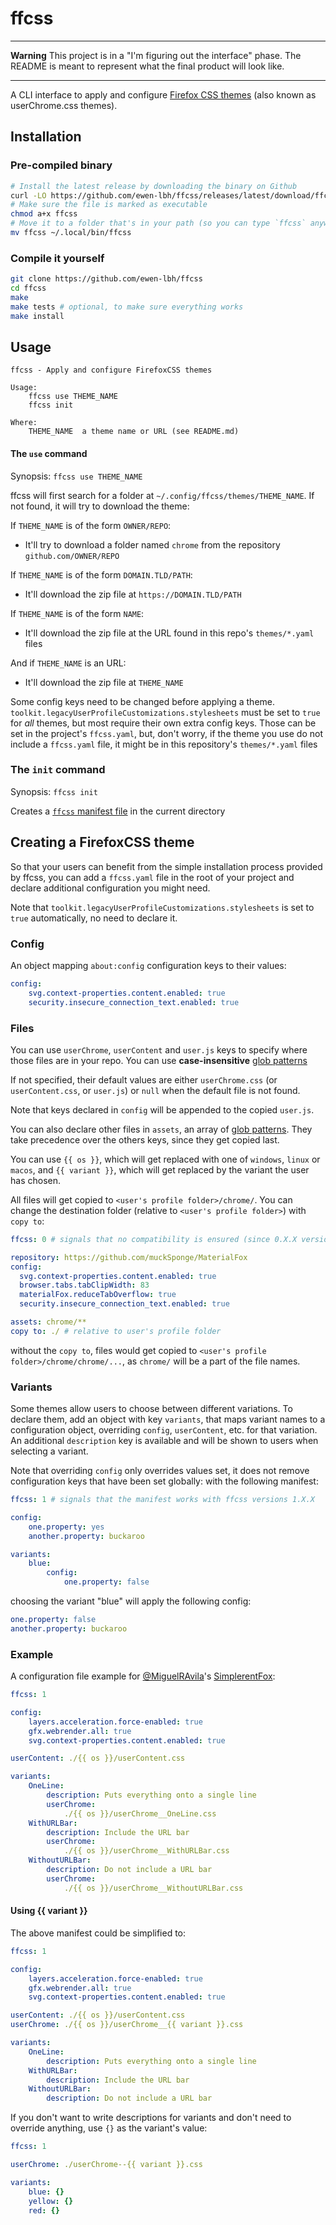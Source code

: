 # ffcss

---

**Warning** This project is in a "I'm figuring out the interface" phase. The README is meant to represent what the final product will look like.

---

A CLI interface to apply and configure [Firefox CSS themes](https://reddit.com/r/FirefoxCSS) (also known as userChrome.css themes).

## Installation

### Pre-compiled binary 

```sh
# Install the latest release by downloading the binary on Github
curl -LO https://github.com/ewen-lbh/ffcss/releases/latest/download/ffcss
# Make sure the file is marked as executable
chmod a+x ffcss
# Move it to a folder that's in your path (so you can type `ffcss` anywhere), eg.
mv ffcss ~/.local/bin/ffcss
```

### Compile it yourself

```sh
git clone https://github.com/ewen-lbh/ffcss
cd ffcss
make 
make tests # optional, to make sure everything works
make install
```

## Usage

```docopt
ffcss - Apply and configure FirefoxCSS themes

Usage:
    ffcss use THEME_NAME
    ffcss init 

Where:
    THEME_NAME  a theme name or URL (see README.md)
```

#### The `use` command

Synopsis: `ffcss use THEME_NAME`

ffcss will first search for a folder at `~/.config/ffcss/themes/THEME_NAME`. If not found, it will try to download the theme:

If `THEME_NAME` is of the form `OWNER/REPO`:

- It'll try to download a folder named `chrome` from the repository `github.com/OWNER/REPO`

If `THEME_NAME` is of the form `DOMAIN.TLD/PATH`:

- It'll download the zip file at `https://DOMAIN.TLD/PATH`
  
If `THEME_NAME` is of the form `NAME`:

- It'll download the zip file at the URL found in this repo's `themes/*.yaml`  files

And if `THEME_NAME` is an URL:

- It'll download the zip file at `THEME_NAME`

Some config keys need to be changed before applying a theme. `toolkit.legacyUserProfileCustomizations.stylesheets` must be set to `true` for _all_ themes, but most require their own extra config keys. Those can be set in the project's `ffcss.yaml`, but, don't worry, if the theme you use do not include a `ffcss.yaml` file, it might be in this repository's `themes/*.yaml` files

<!-- ### The `config` command

Synopsis: `ffcss config KEY [VALUE]`

Much simpler than the `use` command, this one just adds convenience to set `about:config` keys. If `VALUE` is not provided, ffcss will output the specified `KEY`'s current value. -->

### The `init` command

Synopsis: `ffcss init`

Creates a [`ffcss` manifest file](#creating-a-firefoxcss-theme) in the current directory

## Creating a FirefoxCSS theme

So that your users can benefit from the simple installation process provided by ffcss, you can add a `ffcss.yaml` file in the root of your project and declare additional configuration you might need. 

Note that `toolkit.legacyUserProfileCustomizations.stylesheets` is set to `true` automatically, no need to declare it.

### Config

An object mapping `about:config` configuration keys to their values:

```yaml
config:
    svg.context-properties.content.enabled: true
    security.insecure_connection_text.enabled: true
```

### Files

You can use `userChrome`, `userContent` and `user.js` keys to specify where those files are in your repo. You can use **case-insensitive** [glob patterns][globster]

If not specified, their default values are either `userChrome.css` (or `userContent.css`, or `user.js`) or `null` when the default file is not found.

Note that keys declared in `config` will be appended to the copied `user.js`.

You can also declare other files in `assets`, an array of [glob patterns][globster]. They take precedence over the others keys, since they get copied last.

You can use `{{ os }}`, which will get replaced with one of `windows`, `linux` or `macos`, and `{{ variant }}`, which will get replaced by the variant the user has chosen.

All files will get copied to `<user's profile folder>/chrome/`. You can change the destination folder (relative to `<user's profile folder>`) with `copy to`:

```yaml
ffcss: 0 # signals that no compatibility is ensured (since 0.X.X versions can contain breaking changes, see semver)

repository: https://github.com/muckSponge/MaterialFox
config:
  svg.context-properties.content.enabled: true
  browser.tabs.tabClipWidth: 83
  materialFox.reduceTabOverflow: true
  security.insecure_connection_text.enabled: true

assets: chrome/**
copy to: ./ # relative to user's profile folder
```

without the `copy to`, files would get copied to `<user's profile folder>/chrome/chrome/...`, as `chrome/` will be a part of the file names.

### Variants

Some themes allow users to choose between different variations. To declare them, add an object with key `variants`, that maps variant names to a configuration object, overriding `config`, `userContent`, etc. for that variation. An additional `description` key is available and will be shown to users when selecting a variant.

Note that overriding `config` only overrides values set, it does not remove configuration keys that have been set globally: with the following manifest:

```yaml
ffcss: 1 # signals that the manifest works with ffcss versions 1.X.X

config:
    one.property: yes
    another.property: buckaroo

variants:
    blue:
        config:
            one.property: false
```

choosing the variant "blue" will apply the following config:

```yaml
one.property: false
another.property: buckaroo
```

### Example

A configuration file example for [@MiguelRAvila](https://github.com/MiguelRAvila)'s [SimplerentFox](https://github.com/MiguelRAvila/SimplerentFox):

```yaml
ffcss: 1

config:
    layers.acceleration.force-enabled: true
    gfx.webrender.all: true
    svg.context-properties.content.enabled: true

userContent: ./{{ os }}/userContent.css

variants:
    OneLine:
        description: Puts everything onto a single line
        userChrome:
            ./{{ os }}/userChrome__OneLine.css
    WithURLBar:
        description: Include the URL bar
        userChrome:
            ./{{ os }}/userChrome__WithURLBar.css
    WithoutURLBar:
        description: Do not include a URL bar
        userChrome:
            ./{{ os }}/userChrome__WithoutURLBar.css
```

#### Using {{ variant }}

The above manifest could be simplified to:


```yaml
ffcss: 1

config:
    layers.acceleration.force-enabled: true
    gfx.webrender.all: true
    svg.context-properties.content.enabled: true

userContent: ./{{ os }}/userContent.css
userChrome: ./{{ os }}/userChrome__{{ variant }}.css

variants:
    OneLine:
        description: Puts everything onto a single line
    WithURLBar:
        description: Include the URL bar
    WithoutURLBar:
        description: Do not include a URL bar
```

If you don't want to write descriptions for variants and don't need to override anything, use `{}` as the variant's value:

```yaml
ffcss: 1

userChrome: ./userChrome--{{ variant }}.css

variants:
    blue: {}
    yellow: {}
    red: {}
```

[globster]: https://globster.xyz/
